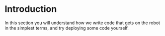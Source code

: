 # Introduction

In this section you will understand how we write code that gets on the robot in the simplest terms, and try deploying some code yourself.